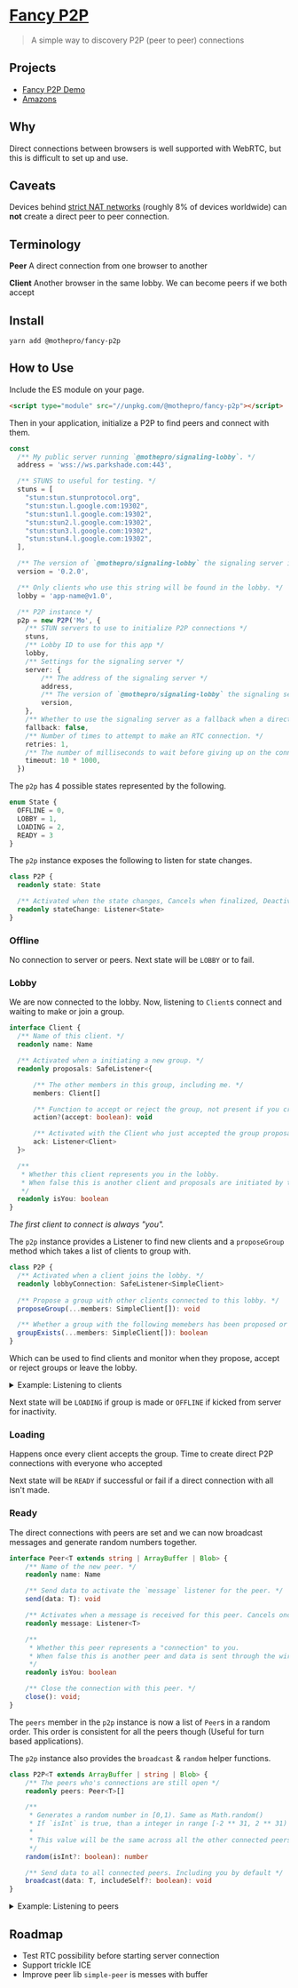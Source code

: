 # [Fancy P2P](https://mothepro.github.io/fancy-p2p)

> A simple way to discovery P2P (peer to peer) connections

## Projects

+ [Fancy P2P Demo](https://mothepro.github.io/fancy-p2p)
+ [Amazons](https://amazons.parkshade.com)

## Why

Direct connections between browsers is well supported with WebRTC, but this is difficult to set up and use.

## Caveats

Devices behind [strict NAT networks](https://developers.google.com/talk/libjingle/important_concepts?csw=1#portssocketsconnections) (roughly 8% of devices worldwide) can **not** create a direct peer to peer connection.

## Terminology

**Peer** A direct connection from one browser to another

**Client** Another browser in the same lobby. We can become peers if we both accept

## Install

`yarn add @mothepro/fancy-p2p`

## How to Use

Include the ES module on your page.

```html
<script type="module" src="//unpkg.com/@mothepro/fancy-p2p"></script>
```

Then in your application, initialize a P2P to find peers and connect with them.

```typescript
const
  /** My public server running `@mothepro/signaling-lobby`. */
  address = 'wss://ws.parkshade.com:443',

  /** STUNS to useful for testing. */
  stuns = [
    "stun:stun.stunprotocol.org",
    "stun:stun.l.google.com:19302",
    "stun:stun1.l.google.com:19302",
    "stun:stun2.l.google.com:19302",
    "stun:stun3.l.google.com:19302",
    "stun:stun4.l.google.com:19302",
  ],

  /** The version of `@mothepro/signaling-lobby` the signaling server is running */
  version = '0.2.0',

  /** Only clients who use this string will be found in the lobby. */
  lobby = 'app-name@v1.0',

  /** P2P instance */
  p2p = new P2P('Mo', {
    /** STUN servers to use to initialize P2P connections */
    stuns,
    /** Lobby ID to use for this app */
    lobby,
    /** Settings for the signaling server */
    server: {
        /** The address of the signaling server */
        address,
        /** The version of `@mothepro/signaling-lobby` the signaling server is running */
        version,
    },
    /** Whether to use the signaling server as a fallback when a direct connection to peer can not be established. */
    fallback: false,
    /** Number of times to attempt to make an RTC connection. */
    retries: 1,
    /** The number of milliseconds to wait before giving up on the connection. */
    timeout: 10 * 1000,
  })
```

The `p2p` has 4 possible states represented by the following.

```typescript
enum State {
  OFFLINE = 0,
  LOBBY = 1,
  LOADING = 2,
  READY = 3
}
```

The `p2p` instance exposes the following to listen for state changes.

```typescript
class P2P {
  readonly state: State

  /** Activated when the state changes, Cancels when finalized, Deactivates when error is throw. */
  readonly stateChange: Listener<State>
}
```

### Offline

No connection to server or peers.
Next state will be `LOBBY` or to fail.

### Lobby

We are now connected to the lobby. Now, listening to `Client`s connect and waiting to make or join a group.

```typescript
interface Client {
  /** Name of this client. */
  readonly name: Name

  /** Activated when a initiating a new group. */
  readonly proposals: SafeListener<{

      /** The other members in this group, including me. */
      members: Client[]

      /** Function to accept or reject the group, not present if you created the group */
      action?(accept: boolean): void

      /** Activated with the Client who just accepted the group proposal. Deactivates when someone rejects. */
      ack: Listener<Client>
  }>

  /**
   * Whether this client represents you in the lobby.
   * When false this is another client and proposals are initiated by them.
   */
  readonly isYou: boolean
}
```

*The first client to connect is always "you".*

The `p2p` instance provides a Listener to find new clients and a `proposeGroup` method which takes a list of clients to group with.

```typescript
class P2P {
  /** Activated when a client joins the lobby. */
  readonly lobbyConnection: SafeListener<SimpleClient>
  
  /** Propose a group with other clients connected to this lobby. */
  proposeGroup(...members: SimpleClient[]): void

  /** Whether a group with the following memebers has been proposed or answered. */
  groupExists(...members: SimpleClient[]): boolean
}
```

Which can be used to find clients and monitor when they propose, accept or reject groups or leave the lobby.

<details>

  <summary>Example: Listening to clients</summary>

```typescript
async function bindClientProposals(client: Client) {
  for await (const { members, ack, action } of client.proposals) {
    const groupName =  members.map(client => client.name).join(', ') + ' & you'
    console.log('Group proposed for ', groupName)
    this.bindProposalAcks(groupName, ack)

    if (action) // not present if I created the group
      action(confirm('Want to join group with ' + groupName))
  }
  console.log(client.name, 'has left the lobby')
}

async function bindProposalAcks(groupName: string, ack: Listener<Client>) {
  try {
    for await (const client of ack)
      console.log(client.name, 'accepted invitation with', groupName)
  } catch (err) {
    if (err.client) // if present, this is the client who rejected
      console.error(err, err.client.name, 'rejected invitation to group with', groupName)
    else
      console.error(err, 'Group closed with', groupName)
  }
}

for await (const client of p2p.lobbyConnection) {
  console.log(client.name, 'has joined the lobby')
  this.bindClientProposals(client)
}
```

</details>

Next state will be `LOADING` if group is made or `OFFLINE` if kicked from server for inactivity.

### Loading

Happens once every client accepts the group.
Time to create direct P2P connections with everyone who accepted

Next state will be `READY` if successful or fail if a direct connection with all isn't made.

### Ready

The direct connections with peers are set and we can now broadcast messages and generate random numbers together.

```typescript
interface Peer<T extends string | ArrayBuffer | Blob> {
    /** Name of the new peer. */
    readonly name: Name

    /** Send data to activate the `message` listener for the peer. */
    send(data: T): void

    /** Activates when a message is received for this peer. Cancels once the connection is closed. */
    readonly message: Listener<T>

    /**
     * Whether this peer represents a "connection" to you.
     * When false this is another peer and data is sent through the wire.
     */
    readonly isYou: boolean

    /** Close the connection with this peer. */
    close(): void;
}
```

The `peers` member in the `p2p` instance is now a list of `Peer`s in a random order.
This order is consistent for all the peers though (Useful for turn based applications).

The `p2p` instance also provides the `broadcast` & `random` helper functions.

```typescript
class P2P<T extends ArrayBuffer | string | Blob> {
    /** The peers who's connections are still open */
    readonly peers: Peer<T>[]

    /**
     * Generates a random number in [0,1). Same as Math.random()
     * If `isInt` is true, than a integer in range [-2 ** 31, 2 ** 31) is generated.
     *
     * This value will be the same across all the other connected peers.
     */
    random(isInt?: boolean): number

    /** Send data to all connected peers. Including you by default */
    broadcast(data: T, includeSelf?: boolean): void
}
```

<details>

  <summary>Example: Listening to peers</summary>

```typescript
async function bindPeerMessages(peer: Peer) {
  try {
    for await (const data of peer.message)
      console.log(peer.name, 'sent', data)
  } catch (err) {
    console.error(err)
  }
  console.log('Closed direct connection with', peer.name)
}

for (const peer of p2p.peers)
  this.bindPeerMessages(peer)
```

</details>

## Roadmap

+ Test RTC possibility before starting server connection
+ Support trickle ICE
+ Improve peer lib `simple-peer` is messes with buffer
